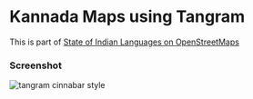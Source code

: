 # Kannada Maps using Tangram 
This is part of [State of Indian Languages on OpenStreetMaps](https://thejeshgn.com/projects/state-of-indian-languages-openstreetmap/)

### Screenshot
![tangram cinnabar style](https://lib.thejeshgn.in/tangrams-kannada/tangrams-kannada-noto.png)
